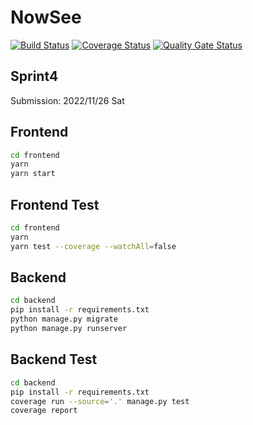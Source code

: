 # NowSee

[![Build Status](https://app.travis-ci.com/swsnu/swppfall2022-team6.svg?branch=main)](https://app.travis-ci.com/swsnu/swppfall2022-team6)
[![Coverage Status](https://coveralls.io/repos/github/swsnu/swppfall2022-team6/badge.svg?branch=main&kill_cache=1)](https://coveralls.io/github/swsnu/swppfall2022-team6?branch=main)
[![Quality Gate Status](https://sonarcloud.io/api/project_badges/measure?project=swsnu_swppfall2022-team6&metric=alert_status)](https://sonarcloud.io/dashboard?id=swsnu_swppfall2022-team6)

## Sprint4
Submission: 2022/11/26 Sat

## Frontend

```bash
cd frontend
yarn
yarn start
```

## Frontend Test

```bash
cd frontend
yarn
yarn test --coverage --watchAll=false
```

## Backend

```bash
cd backend
pip install -r requirements.txt
python manage.py migrate
python manage.py runserver
```

## Backend Test

```bash
cd backend
pip install -r requirements.txt
coverage run --source='.' manage.py test
coverage report
```
